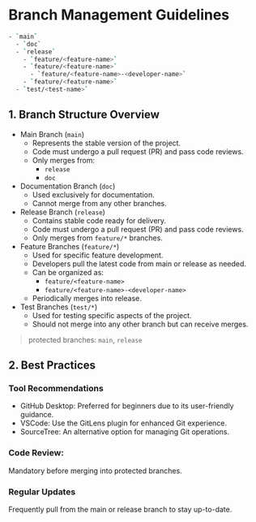# Branch Management Guidelines

```bash
- `main`
  - `doc`
  - `release`
    - `feature/<feature-name>`
    - `feature/<feature-name>`
      - `feature/<feature-name>-<developer-name>`
    - `feature/<feature-name>`
  - `test/<test-name>`
```

## 1. Branch Structure Overview

- Main Branch (`main`)
  - Represents the stable version of the project.
  - Code must undergo a pull request (PR) and pass code reviews.
  - Only merges from:
    - `release`
    - `doc`
- Documentation Branch (`doc`)
  - Used exclusively for documentation.
  - Cannot merge from any other branches.
- Release Branch (`release`)
  - Contains stable code ready for delivery.
  - Code must undergo a pull request (PR) and pass code reviews.
  - Only merges from `feature/*` branches.
- Feature Branches (`feature/*`)
  - Used for specific feature development.
  - Developers pull the latest code from main or release as needed.
  - Can be organized as:
    - `feature/<feature-name>`
    - `feature/<feature-name>-<developer-name>`
  - Periodically merges into release.
- Test Branches (`test/*`)
  - Used for testing specific aspects of the project.
  - Should not merge into any other branch but can receive merges.

> protected branches: `main`, `release`

## 2. Best Practices

### Tool Recommendations

- GitHub Desktop: Preferred for beginners due to its user-friendly guidance.
- VSCode: Use the GitLens plugin for enhanced Git experience.
- SourceTree: An alternative option for managing Git operations.

### Code Review:

Mandatory before merging into protected branches.

### Regular Updates

Frequently pull from the main or release branch to stay up-to-date.

<!-- ```bash
- `main`
  - `doc`
  - `release`
    - `feature/<feature-name>`
    - `feature/<feature-name>`
      - `feature/<feature-name>-<developer-name>`
    - `feature/<feature-name>`
```

- 推荐使用github desktop处理git
  - 如果在vscode内使用,推荐gitlens插件
  - 可以使用sourcetree来处理
  - 选择其一即可，优先github desktop, 有给初学者最人性化的引导
  - 除了github desktop的其他工具通常功能更多，比如可视化查看分支的情况。但是bug也可能会更多
- main 分支长期保持稳定,只有每次业务完全开发完成,需要阶段性交付时才从release合并
  - main 只能从 doc 或者 release合并. doc不能涉及代码
- release 分支仅合并`feature/*`
- 代码随时可以从主干流向分支, 自行拉取
- 代码定期从分支逐级合并到主干, 需要code review
- main和release 都不能直接写, 只能从分支合并, 如果有不属于现有任何分支的情况,需要先创建一个temp分支在本地, 处理好后分支上传到云端,然后发起pull request -->
